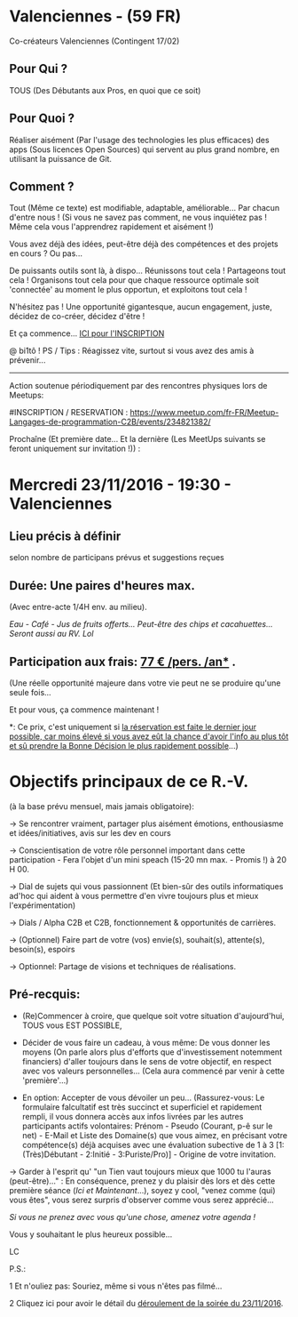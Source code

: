 # Valenciennes - (59 FR)
Co-créateurs Valenciennes (Contingent 17/02)

## Pour Qui ?
TOUS (Des Débutants aux Pros, en quoi que ce soit)

## Pour Quoi ?
Réaliser aisément (Par l'usage des technologies les plus efficaces) des apps (Sous licences Open Sources) qui servent au plus grand nombre, en utilisant la puissance de Git.

## Comment ?
Tout (Même ce texte) est modifiable, adaptable, améliorable... Par chacun d'entre nous !
(Si vous ne savez pas comment, ne vous inquiétez pas ! Même cela vous l'apprendrez rapidement et aisément !)

Vous avez déjà des idées, peut-être déjà des compétences et des projets en cours ? Ou pas...

De puissants outils sont là, à dispo... Réunissons tout cela ! Partageons tout cela ! Organisons tout cela pour que chaque ressource optimale soit 'connectée' au moment le plus opportun, et exploitons tout cela !

N'hésitez pas ! Une opportunité gigantesque, aucun engagement, juste, décidez de co-créer, décidez d'être !

Et ça commence... [ICI pour l'INSCRIPTION](https://www.meetup.com/fr-FR/Meetup-Langages-de-programmation-C2B/events/234821382)

@ bi1tô !
PS / Tips : Réagissez vite, surtout si vous avez des amis à prévenir...

-----------------------------------------------------------------------------------------------------------------------------

Action soutenue périodiquement par des rencontres physiques lors de Meetups:

#INSCRIPTION / RESERVATION :
https://www.meetup.com/fr-FR/Meetup-Langages-de-programmation-C2B/events/234821382/

Prochaîne (Et première date... Et la dernière (Les MeetUps suivants se feront uniquement sur invitation !)) :

# Mercredi 23/11/2016 - 19:30 - Valenciennes
## Lieu précis à définir
selon nombre de participans prévus et suggestions reçues

## Durée: Une paires d'heures max.
(Avec entre-acte 1/4H env. au milieu).

*Eau - Café - Jus de fruits offerts... Peut-être des chips et cacahuettes... Seront aussi au RV. Lol*


## Participation aux frais: [77 € /pers. /an*](https://docs.google.com/spreadsheets/d/18g-JZlv6Nn90iBHBAjfoC6LBxFB4PAmWgE5nliU71qg/edit?usp=sharing) .
(Une réelle opportunité majeure dans votre vie peut ne se produire qu'une seule fois... 

Et pour vous, ça commence maintenant !

*: Ce prix, c'est uniquement si [la réservation est faite le dernier jour possible, car moins élevé si vous avez eût la chance d'avoir l'info au plus tôt et sû prendre la Bonne Décision le plus rapidement possible](https://docs.google.com/spreadsheets/d/18g-JZlv6Nn90iBHBAjfoC6LBxFB4PAmWgE5nliU71qg/edit?usp=sharing)...)




# Objectifs principaux de ce R.-V.
(à la base prévu mensuel, mais jamais obligatoire):

-> Se rencontrer vraiment, partager plus aisément émotions, enthousiasme et idées/initiatives, avis sur les dev en cours

-> Conscientisation de votre rôle personnel important dans cette participation - Fera l'objet d'un mini speach (15-20 mn max. - Promis !) à 20 H 00.

-> Dial de sujets qui vous passionnent (Et bien-sûr des outils informatiques ad'hoc qui aident à vous permettre d'en vivre toujours plus et mieux l'expérimentation)

-> Dials / Alpha C2B et C2B, fonctionnement & opportunités de carrières.

-> (Optionnel) Faire part de votre (vos) envie(s), souhait(s), attente(s), besoin(s), espoirs

-> Optionnel: Partage de visions et techniques de réalisations.



## Pré-recquis:

- (Re)Commencer à croire, que quelque soit votre situation d'aujourd'hui, TOUS vous EST POSSIBLE,

- Décider de vous faire un cadeau, à vous même: De vous donner les moyens (On parle alors plus d'efforts que d'investissement notemment financiers) d'aller toujours dans le sens de votre objectif, en respect avec vos valeurs personnelles... (Cela aura commencé par venir à cette 'première'...)

- En option: Accepter de vous dévoiler un peu... (Rassurez-vous: Le formulaire falcultatif est très succinct et superficiel et rapidement rempli, il vous donnera accès aux infos livrées par les autres participants actifs volontaires: Prénom - Pseudo (Courant, p-ê sur le net) - E-Mail et Liste des Domaine(s) que vous aimez, en précisant votre compétence(s) déjà acquises avec une évaluation subective de 1 à 3 [1: (Très)Débutant - 2:Initié - 3:Puriste/Pro)] - Origine de votre invitation.

-> Garder à l'esprit qu' "un Tien vaut toujours mieux que 1000 tu l'auras (peut-être)..." : En conséquence, prenez y du plaisir dès lors et dès cette première séance (*Ici et Maintenant*...), soyez y cool, "venez comme (qui) vous êtes", vous serez surpris d'observer comme vous serez apprécié...


*Si vous ne prenez avec vous qu'une chose, amenez votre agenda !*


Vous y souhaitant le plus heureux possible...

LC

P.S.:

1 Et n'ouliez pas: Souriez, même si vous n'êtes pas filmé...

2 Cliquez ici pour avoir le détail du [déroulement de la soirée du 23/11/2016](https://github.com/chemin2bonheur/valenciennes/blob/master/programmeSessionOuverture_161123.MD).
      
      
